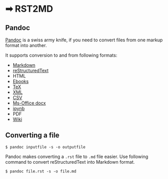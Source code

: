 # ➡ RST2MD

## Pandoc

[Pandoc](https://pandoc.org/) is a swiss army knife, if you need to convert
files from one markup format into another.

It supports conversion to and from following formats:

- [Markdown](http://daringfireball.net/projects/markdown/)
- [reStructuredText](http://docutils.sourceforge.net/docs/ref/rst/introduction.html)
- HTML
- [Ebooks](http://en.wikipedia.org/wiki/EPUB)
- [TeX](http://www.latex-project.org/)
- [XML](http://opendocument.xml.org/)
- [CSV](https://tools.ietf.org/html/rfc4180)
- [Ms-Office docx](https://en.wikipedia.org/wiki/Office_Open_XML)
- [ipynb](https://nbformat.readthedocs.io/en/latest/)
- PDF
- [Wiki](http://www.mediawiki.org/wiki/Help:Formatting)

## Converting a file

```
$ pandoc inputfile -s -o outputfile
```

Pandoc makes converting a `.rst` file to `.md` file easier. Use following
command to convert reStructuredText into Markdown format.

```
$ pandoc file.rst -s -o file.md
```
